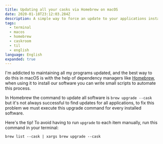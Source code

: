 ```yaml
---
title: Updating all your casks via Homebrew on macOS
date: 2020-01-18T23:12:03.284Z
description: A simple way to force an update to your applications installed via Homebrew.
tags:
  - terminal
  - macos
  - homebrew
  - caskroom
  - til
  - english
language: English
expanded: true
---
```


I'm addicted to maintaining all my programs updated, and the best way to do this in macOS is with the help of dependency managers like [Homebrew](https://brew.sh/index_pt-br), when using it to install our software you can write small scripts to automate this process.

In Homebrew the command to update all software is `brew upgrade --cask` but it's not always successful to find updates for all applications, to fix this problem we must execute this upgrade command for every installed software.

Here's the tip! To avoid having to run `upgrade` to each item manually, run this command in your terminal:

```shell
brew list --cask | xargs brew upgrade --cask
```
